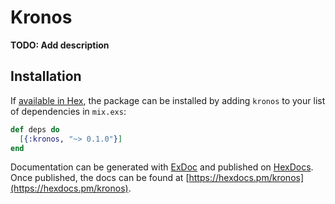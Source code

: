# Kronos

**TODO: Add description**

## Installation

If [available in Hex](https://hex.pm/docs/publish), the package can be installed
by adding `kronos` to your list of dependencies in `mix.exs`:

```elixir
def deps do
  [{:kronos, "~> 0.1.0"}]
end
```

Documentation can be generated with [ExDoc](https://github.com/elixir-lang/ex_doc)
and published on [HexDocs](https://hexdocs.pm). Once published, the docs can
be found at [https://hexdocs.pm/kronos](https://hexdocs.pm/kronos).
